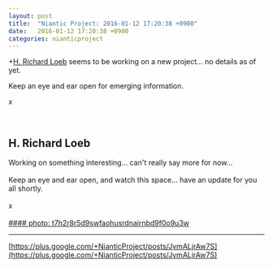 ```yaml
---
layout: post
title:  "Niantic Project: 2016-01-12 17:20:38 +0900"
date:   2016-01-12 17:20:38 +0900
categories: nianticproject
---
```

+[H. Richard Loeb](https://plus.google.com/117506125229608138804 "") seems to be working on a new project... no details as of yet. 

Keep an eye and ear open for emerging information.

x<div class="shared"><br /><h2>H. Richard Loeb</h2>Working on something interesting... can't really say more for now...<br /><br />Keep an eye and ear open, and watch this space... have an update for you all shortly.<br /><br />x<br /><br /></div>
[#### photo: t7h2r8r5d9swfaohusrdnairnbd9f0o9u3w](https://lh3.googleusercontent.com/-StpZUxjqFFs/VpS2dE34KWI/AAAAAAAACCI/FgZtvJmQXGk/w800-h680/investigation.jpg "")
- - -
[https://plus.google.com/+NianticProject/posts/JvmALjrAw7S](https://plus.google.com/+NianticProject/posts/JvmALjrAw7S)
